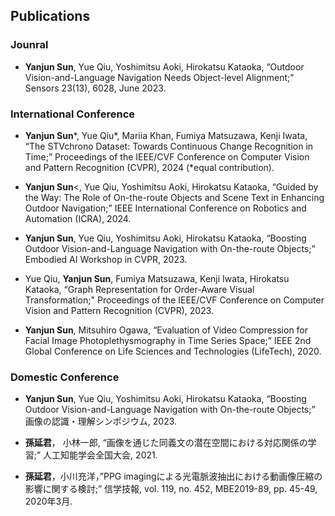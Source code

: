 ## Publications

### Jounral

- **Yanjun Sun**, Yue Qiu, Yoshimitsu Aoki, Hirokatsu Kataoka, “Outdoor Vision-and-Language Navigation Needs Object-level Alignment;” Sensors 23(13), 6028, June 2023.

### International Conference

- **Yanjun Sun**\*, Yue Qiu\*, Mariia Khan, Fumiya Matsuzawa, Kenji Iwata, “The STVchrono Dataset: Towards Continuous Change Recognition in Time;” Proceedings of the IEEE/CVF Conference on Computer Vision and Pattern Recognition (CVPR), 2024 (*equal contribution).

- **Yanjun Sun**<, Yue Qiu, Yoshimitsu Aoki, Hirokatsu Kataoka, “Guided by the Way: The Role of On-the-route Objects and Scene Text in Enhancing Outdoor Navigation;” IEEE International Conference on Robotics and Automation (ICRA), 2024.

- **Yanjun Sun**, Yue Qiu, Yoshimitsu Aoki, Hirokatsu Kataoka, “Boosting Outdoor Vision-and-Language Navigation with On-the-route Objects;” Embodied AI Workshop in CVPR, 2023.

- Yue Qiu, **Yanjun Sun**, Fumiya Matsuzawa, Kenji Iwata, Hirokatsu Kataoka, “Graph Representation for Order-Aware Visual Transformation;" Proceedings of the IEEE/CVF Conference on Computer Vision and Pattern Recognition (CVPR), 2023.

- **Yanjun Sun**, Mitsuhiro Ogawa, “Evaluation of Video Compression for Facial Image Photoplethysmography in Time Series Space;” IEEE 2nd Global Conference on Life Sciences and Technologies (LifeTech), 2020.

### Domestic Conference
- **Yanjun Sun**, Yue Qiu, Yoshimitsu Aoki, Hirokatsu Kataoka, “Boosting Outdoor Vision-and-Language Navigation with On-the-route Objects;” 画像の認識・理解シンポジウム, 2023.

- **孫延君**， 小林一郎, “画像を通じた同義文の潜在空間における対応関係の学習;” 人工知能学会全国大会, 2021.

- **孫延君**，小川充洋，”PPG imagingによる光電脈波抽出における動画像圧縮の影響に関する検討;” 信学技報, vol. 119, no. 452, MBE2019-89, pp. 45-49, 2020年3月.


